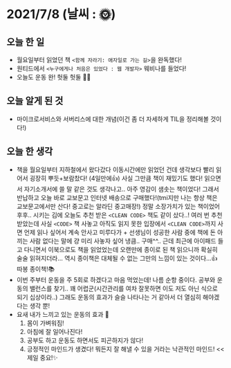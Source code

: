 # 2021/7/8 (날씨 : 🌞)

## 오늘 한 일
- 월요일부터 읽었던 책 `<함께 자라기: 애자일로 가는 길>`을 완독했다! 
- 원티드에서 `<누구에게나 처음은 있었다 : 웹 개발자>` 웨비나를 들었다!
- 오늘도 운동 완! 헛둘 헛둘 🚴‍♂️

## 오늘 알게 된 것
- 마이크로서비스와 서버리스에 대한 개념(이건 좀 더 자세하게 TIL을 정리해볼 것이다!)

## 오늘 한 생각
- 책을 월요일부터 지하철에서 왔다갔다 이동시간에만 읽었던 건데 생각보다 빨리 읽어서 굉장히 뿌듯+보람찼다! (4일만에👍) 사실 그만큼 책이 재밌기도 했다! 읽으면서 자기소개서에 쓸 말 같은 것도 생각나고.. 아주 영감이 샘솟는 책이었다! 그래서 반납하고 오늘 바로 교보문고 인터넷 배송으로 구매했다!(tmi지만 나는 항상 책은 교보문고에서만 산다! 중고로는 알라딘 중고매장!) 정말 소장가치가 있는 책이었어 후후.. 시키는 김에 오늘도 추천 받은 `<CLEAN CODE>` 책도 같이 샀다..! 여러 번 추천 받았는데 사실 `<CODE>` 책 사놓고 아직도 읽지 못한 입장에서 `<CLEAN CODE>`까지 사면 언제 읽나 싶어서 계속 안사고 미루다가 + 선생님이 성공한 사람 중에 책에 돈 아끼는 사람 없다는 말에 걍 미리 사놓자 싶어 냉큼.. 구매^^.. 근데 최근에 아이패드 들고 다니면서 이북으로도 책을 읽었었는데 오랜만에 종이로 된 책 읽으니까 확실히 술술 읽혀지더라... 역시 종이책은 대체될 수 없는 그만의 느낌이 있는 것이다...👍 따봉 종이책!📚
- 이번 주부터 운동을 주 5회로 하겠다고 마음 먹었는데! 나름 순항 중이다. 공부와 운동의 밸런스를 찾기.. 꽤 어렵군(시간관리를 여차 잘못하면 이도 저도 아닌 식으로 되기 십상이라..) 그래도 운동의 효과가 슬슬 나타나는 거 같아서 더 열심히 해야겠다는 생각 뿐!
- 요새 내가 느끼고 있는 운동의 효과 🚴‍
  1. 몸이 가벼워짐!
  2. 아침에 잘 일어나진다!
  3. 공부도 하고 운동도 하면서도 피곤하지가 않다!
  4. 긍정적인 마인드가 생겼다! 뭐든지 잘 해낼 수 있을 거라는 낙관적인 마인드! << 제일 중요!✨
